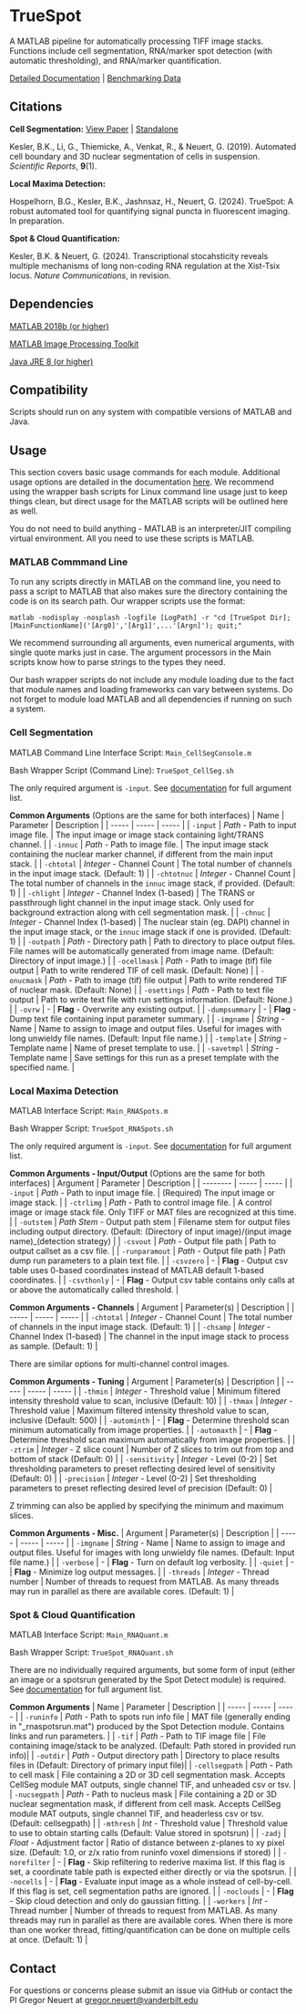 # TrueSpot
A MATLAB pipeline for automatically processing TIFF image stacks. Functions include cell segmentation, RNA/marker spot detection (with automatic thresholding), and RNA/marker quantification.

[Detailed Documentation](./doc/dochome.md) | [Benchmarking Data](https://github.com/neuertlab/TrueSpot-ReferenceData)

## Citations
**Cell Segmentation:** [View Paper](https://doi.org/10.1038/s41598-019-46689-5) | [Standalone](https://www.dropbox.com/sh/egb27tsgk6fpixf/AADaJ8DSjab_c0gU7N7ZF0Zba?dl=0)

Kesler, B.K., Li, G., Thiemicke, A., Venkat, R., & Neuert, G. (2019). Automated cell boundary and 3D nuclear segmentation of cells in suspension. *Scientific Reports*, **9**(1).

**Local Maxima Detection:**

Hospelhorn, B.G., Kesler, B.K., Jashnsaz, H., Neuert, G. (2024). TrueSpot: A robust automated tool for quantifying signal puncta in fluorescent imaging. In preparation.

**Spot & Cloud Quantification:**

Kesler, B.K. & Neuert, G. (2024). Transcriptional stocahsticity reveals multiple mechanisms of long non-coding RNA regulation at the Xist-Tsix locus. *Nature Communications*, in revision.

## Dependencies
[MATLAB 2018b (or higher)](https://www.mathworks.com/products/get-matlab.html?s_tid=gn_getml)

[MATLAB Image Processing Toolkit](https://www.mathworks.com/solutions/image-video-processing.html)

[Java JRE 8 (or higher)](https://www.java.com/en/download/manual.jsp)

## Compatibility
Scripts should run on any system with compatible versions of MATLAB and Java.

## Usage
This section covers basic usage commands for each module. Additional usage options are detailed in the documentation [here](./doc/dochome.md). We recommend using the wrapper bash scripts for Linux command line usage just to keep things clean, but direct usage for the MATLAB scripts will be outlined here as well.

You do not need to build anything - MATLAB is an interpreter/JIT compiling virtual environment. All you need to use these scripts is MATLAB.

### MATLAB Commmand Line
To run any scripts directly in MATLAB on the command line, you need to pass a script to MATLAB that also makes sure the directory containing the code is on its search path. Our wrapper scripts use the format:

```
matlab -nodisplay -nosplash -logfile [LogPath] -r "cd [TrueSpot Dir]; [MainFunctionName]('[Arg0]','[Arg1]',...'[Argn]'); quit;"
```

We recommend surrounding all arguments, even numerical arguments, with single quote marks just in case. The argument processors in the Main scripts know how to parse strings to the types they need.

Our bash wrapper scripts do not include any module loading due to the fact that module names and loading frameworks can vary between systems. Do not forget to module load MATLAB and all dependencies if running on such a system.

### Cell Segmentation
MATLAB Command Line Interface Script: `Main_CellSegConsole.m`

Bash Wrapper Script (Command Line): `TrueSpot_CellSeg.sh`

The only required argument is `-input`. See [documentation](./doc/pages/cellseg_allargs.md) for full argument list.

**Common Arguments** (Options are the same for both interfaces)
| Name | Parameter | Description |
| ----- | ----- | ----- |
| `-input` | *Path* - Path to input image file.  | The input image or image stack containing light/TRANS channel. |
| `-innuc` | *Path* - Path to image file.  | The input image stack containing the nuclear marker channel, if different from the main input stack. |
| `-chtotal` | *Integer* - Channel Count  | The total number of channels in the input image stack. (Default: 1) |
| `-chtotnuc` | *Integer* - Channel Count  | The total number of channels in the `innuc` image stack, if provided. (Default: 1) |
| `-chlight` | *Integer* - Channel Index (1-based) | The TRANS or passthrough light channel in the input image stack. Only used for background extraction along with cell segmentation mask. |
| `-chnuc` | *Integer* - Channel Index (1-based) | The nuclear stain (eg. DAPI) channel in the input image stack, or the `innuc` image stack if one is provided. (Default: 1) |
| `-outpath` | *Path* - Directory path | Path to directory to place output files. File names will be automatically generated from image name. (Default: Directory of input image.) |
| `-ocellmask` | *Path* - Path to image (tif) file output | Path to write rendered TIF of cell mask. (Default: None) |
| `-onucmask` | *Path* - Path to image (tif) file output | Path to write rendered TIF of nuclear mask. (Default: None) |
| `-osettings` | *Path* - Path to text file output | Path to write text file with run settings information. (Default: None.) |
| `-ovrw` | - | **Flag** - Overwrite any existing output. |
| `-dumpsummary` | - | **Flag** - Dump text file containing input parameter summary. |
| `-imgname` | *String* - Name | Name to assign to image and output files. Useful for images with long unwieldy file names. (Default: Input file name.) |
| `-template` | *String* - Template name | Name of preset template to use. |
| `-savetmpl` | *String* - Template name | Save settings for this run as a preset template with the specified name. |

### Local Maxima Detection
MATLAB Interface Script: `Main_RNASpots.m`

Bash Wrapper Script: `TrueSpot_RNASpots.sh`

The only required argument is `-input`. See [documentation](./doc/pages/spots_allargs.md) for full argument list.

**Common Arguments - Input/Output** (Options are the same for both interfaces)
| Argument | Parameter | Description |
| -------- | ----- | ----- |
| `-input` | *Path* - Path to input image file. | (Required) The input image or image stack. |
| `-ctrlimg` | *Path* - Path to control image file.  | A control image or image stack file. Only TIFF or MAT files are recognized at this time. |
| `-outstem` | *Path Stem* - Output path stem | Filename stem for output files including output directory. (Default: (Directory of input image)/(input image name)_(detection strategy) |
| `-csvout` | *Path* - Output file path | Path to output callset as a csv file. |
| `-runparamout` | *Path* - Output file path | Path dump run parameters to a plain text file. |
| `-csvzero` | - | **Flag** - Output csv table uses 0-based coordinates instead of MATLAB default 1-based coordinates. |
| `-csvthonly` | - | **Flag** - Output csv table contains only calls at or above the automatically called threshold. |

**Common Arguments - Channels**
| Argument | Parameter(s) | Description |
| ----- | ----- | ----- |
| `-chtotal` | *Integer* - Channel Count  | The total number of channels in the input image stack. (Default: 1) |
| `-chsamp` | *Integer* - Channel Index (1-based) | The channel in the input image stack to process as sample. (Default: 1) |

There are similar options for multi-channel control images.

**Common Arguments - Tuning**
| Argument | Parameter(s) | Description |
| ----- | ----- | ----- |
| `-thmin` | *Integer* - Threshold value | Minimum filtered intensity threshold value to scan, inclusive (Default: 10) |
| `-thmax` | *Integer* - Threshold value | Maximum filtered intensity threshold value to scan, inclusive (Default: 500) |
| `-autominth` | - | **Flag** - Determine threshold scan minimum automatically from image properties. |
| `-automaxth` | - | **Flag** - Determine threshold scan maximum automatically from image properties. |
| `-ztrim` | *Integer* - Z slice count | Number of Z slices to trim out from top and bottom of stack (Default: 0) |
| `-sensitivity` | *Integer* - Level (0-2) | Set thresholding parameters to preset reflecting desired level of sensitivity (Default: 0) |
| `-precision` | *Integer* - Level (0-2) | Set thresholding parameters to preset reflecting desired level of precision (Default: 0) |

Z trimming can also be applied by specifying the minimum and maximum slices.

**Common Arguments - Misc.**
| Argument | Parameter(s) | Description |
| ----- | ----- | ----- |
| `-imgname` | *String* - Name | Name to assign to image and output files. Useful for images with long unwieldy file names. (Default: Input file name.) |
| `-verbose` | - | **Flag** - Turn on default log verbosity. |
| `-quiet` | - | **Flag** - Minimize log output messages. |
| `-threads` | *Integer* - Thread number | Number of threads to request from MATLAB. As many threads may run in parallel as there are available cores. (Default: 1) |

### Spot & Cloud Quantification
MATLAB Interface Script: `Main_RNAQuant.m`

Bash Wrapper Script: `TrueSpot_RNAQuant.sh`

There are no individually required arguments, but some form of input (either an image or a spotsrun generated by the Spot Detect module) is required. See [documentation](./doc/pages/quant_allargs.md) for full argument list.

**Common Arguments**
| Name | Parameter | Description |
| ----- | ----- | ----- |
| `-runinfo` | *Path* - Path to spots run info file  | MAT file (generally ending in "_rnaspotsrun.mat") produced by the Spot Detection module. Contains links and run parameters. |
| `-tif` | *Path* - Path to TIF image file  | File containing image/stack to be analyzed. (Default: Path stored in provided run info)|
| `-outdir` | *Path* - Output directory path  | Directory to place results files in (Default: Directory of primary input file)|
| `-cellsegpath` | *Path* - Path to cell mask  | File containing a 2D or 3D cell segmentation mask. Accepts CellSeg module MAT outputs, single channel TIF, and unheaded csv or tsv. |
| `-nucsegpath` | *Path* - Path to nucleus mask | File containing a 2D or 3D nuclear segmentation mask, if different from cell mask. Accepts CellSeg module MAT outputs, single channel TIF, and headerless csv or tsv. (Default: cellsegpath) |
| `-mthresh` | *Int* - Threshold value  | Threshold value to use to obtain starting calls (Default: Value stored in spotsrun) |
| `-zadj` | *Float* - Adjustment factor  | Ratio of distance between z-planes to xy pixel size. (Default: 1.0, or z/x ratio from runinfo voxel dimensions if stored) |
| `-norefilter` | - | **Flag** - Skip refiltering to rederive maxima list. If this flag is set, a coordinate table path is expected either directly or via the spotsrun. |
| `-nocells` | - | **Flag** - Evaluate input image as a whole instead of cell-by-cell. If this flag is set, cell segmentation paths are ignored. |
| `-noclouds` | - | **Flag** - Skip cloud detection and only do gaussian fitting. |
| `-workers` | *Int* - Thread number  | Number of threads to request from MATLAB. As many threads may run in parallel as there are available cores. When there is more than one worker thread, fitting/quantification can be done on multiple cells at once. (Default: 1) |

## Contact

For questions or concerns please submit an issue via GitHub or contact the PI Gregor Neuert at gregor.neuert@vanderbilt.edu
